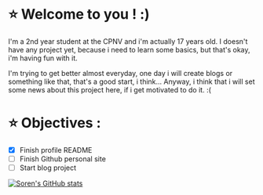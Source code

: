 # :star: Welcome to you ! :)

I'm a 2nd year student at the CPNV and i'm actually 17 years old. I doesn't have any project yet, because i need to learn some basics, but that's okay, i'm having fun with it.  

I'm trying to get better almost everyday, one day i will create blogs or something like that, that's a good start, i think...
Anyway, i think that i will set some news about this project here, if i get motivated to do it. :(

# :star: Objectives :

- [X] Finish profile README
- [ ] Finish Github personal site
- [ ] Start blog project

[![Soren's GitHub stats](https://github-readme-stats.vercel.app/api?username=Soreenn&show_icons=true&theme=dracula)](https://github.com/anuraghazra/github-readme-stats)
